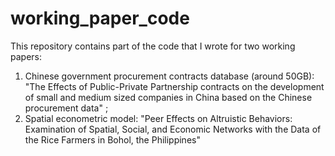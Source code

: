 # working_paper_code
This repository contains part of the code that I wrote for two working papers:
1) Chinese government procurement contracts database (around 50GB): "The Effects of Public-Private Partnership contracts on the development of small and medium sized companies in China based on the Chinese procurement data" ;
2) Spatial econometric model: "Peer Effects on Altruistic Behaviors: Examination of Spatial, Social, and Economic Networks with the Data of the Rice Farmers in Bohol, the Philippines"
